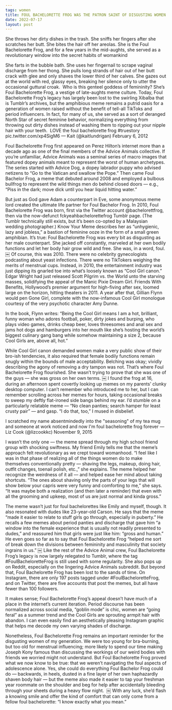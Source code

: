 ```yaml
---
tags: women
title: FOUL BACHELORETTE FROG WAS THE PATRON SAINT OF DISGUSTING WOMEN
date: 2022-07-17
layout: post
---
```


She throws her dirty dishes in the trash. She sniffs her fingers after she scratches her butt. She bites the hair off her areolas. She is the Foul Bachelorette Frog, and for a few years in the mid-aughts, she served as a revolutionary window into the secret habits of womankind

She farts in the bubble bath. She uses her fingernail to scrape vaginal discharge from her thong. She pulls long strands of hair out of her butt crack with glee and only shaves the lower third of her calves. She gazes out at the world with red, glassy eyes, breaking her silence only to utter the occasional guttural croak. 
Who is this genteel goddess of femininity? She’s Foul Bachelorette Frog, a vestige of late-aughts meme culture. Today, Foul Bachelorette Frog’s legacy has largely been lost to the swirling Xibalba that is Tumblr’s archives, but the amphibious meme remains a putrid oasis for a generation of women raised without the benefit of tell-all TikToks and period influencers. In fact, for many of us, she served as a sort of deranged North Star of secret feminine behavior, normalizing everything from throwing out dirty dishes instead of washing them to ripping out your nipple hair with your teeth. 
LOVE the foul bachelorette frog #truestory pic.twitter.com/xp4SigM6
— Kait (@kaitlundrigan) February 6, 2012

Foul Bachelorette Frog first appeared on Perez Hilton’s internet more than a decade ago as one of the final members of the Advice Animals collective. If you’re unfamiliar, Advice Animals was a seminal series of macro images that featured dopey animals meant to represent the worst of human archetypes. The series started with Advice Dog, a dopey labrador puppy who advised netizens to “Go to the Vatican and swallow the Pope.” Then came Foul Bachelor Frog, a meme that debuted around 2008 and employed a bulbous bullfrog to represent the wild things men do behind closed doors — e.g., “Piss in the dark; move dick until you hear liquid hitting water.” 

But just as God gave Adam a counterpart in Eve, some anonymous meme lord created the ultimate life partner for Foul Bachelor Frog. In 2010, Foul Bachelorette Frog was born, first via the Twitter account @bachelorettfrog, then via the now-defunct fckyeahbachelorettefrog Tumblr page. (The Tumblr technically still exists, but it’s been co-opted by a Malaysian wedding photographer.) Know Your Meme describes her as “unhygienic, lazy and jobless,” a bastion of feminine ooze in the form of a small green amphibian. It’s true: Foul Bachelorette Frog was every bit as disgusting as her male counterpart. She jacked off constantly, marveled at her own bodily functions and let her body hair grow wild and free. She was, in a word, foul.
￼
Of course, this was 2010. There were no celebrity gynecologists podcasting about yeast infections. There were no TikTokers weighing the merits of menstrual cups. Instead, in 2010, the entertainment industry was just dipping its gnarled toe into what’s loosely known as “Cool Girl canon.” Edgar Wright had just released Scott Pilgrim vs. the World unto the starving masses, solidifying the appeal of the Manic Pixie Dream Girl. Friends With Benefits, Hollywood’s premier argument for high-fiving after sex, loomed large on the horizon, hitting theaters in 2011. A year after that, Gillian Flynn would pen Gone Girl, complete with the now-infamous Cool Girl monologue courtesy of the very psychotic character Amy Dunne. 

In the book, Flynn writes: “Being the Cool Girl means I am a hot, brilliant, funny woman who adores football, poker, dirty jokes and burping, who plays video games, drinks cheap beer, loves threesomes and anal sex and jams hot dogs and hamburgers into her mouth like she’s hosting the world’s biggest culinary gang bang while somehow maintaining a size 2, because Cool Girls are, above all, hot.” 

While Cool Girl canon demanded women make a very public show of their bro-ish tendencies, it also required that female bodily functions remain snugly within the bounds of male acceptability. Belching was okay; vividly describing the agony of removing a dry tampon was not. That’s where Foul Bachelorette Frog flourished. She wasn’t trying to prove that she was one of the guys — she was gross on her own terms.
￼
I found the frog at 16, during an afternoon spent covertly looking up memes on my parents’ clunky desktop computer. I can’t remember who introduced me to her, but I can remember scrolling across her memes for hours, taking occasional breaks to sweep my deftly flat-ironed side bangs behind my ear. I’d stumble on a particularly relatable meme — “No clean panties; search hamper for least crusty pair” — and gasp. “I do that, too,” I mused in disbelief.

I scratched my name absentmindedly into the "seasoning" of my tea mug and someone at work noticed and now I'm foul bachelorette frog forever
— Liz Cook (@lizcookkc) November 9, 2015

I wasn’t the only one — the meme spread through my high school friend group with shocking swiftness. My friend Emily tells me that the meme’s approach felt revolutionary as we crept toward womanhood. “I feel like I was in that phase of realizing all of the things women do to make themselves conventionally pretty — shaving the legs, makeup, doing hair, outfit changes, toenail polish, etc.,” she explains. The meme helped her recognize the weirdness of it all — and helped ease her mind about taking shortcuts. “The ones about shaving only the parts of your legs that will show below your capris were very funny and comforting to me,” she says. “It was maybe both a realization (and then later a reminder) that even with all the grooming and upkeep, most of us are just normal and kinda gross.”

The meme wasn’t just for foul bachelorettes like Emily and myself, though. It also resonated with dudes like 23-year-old Carson. He says that the meme “made it easier to relate to stuff girls go through, especially in puberty.” He recalls a few memes about period panties and discharge that gave him “a window into the female experience that is usually not readily presented to dudes,” and reassured him that girls were just like him: “gross and human.” He even goes so far as to say that Foul Bachelorette Frog “helped me sort of break down the divisions between femininity and masculinity that society ingrains in us.”
￼
Like the rest of the Advice Animal crew, Foul Bachelorette Frog’s legacy is now largely relegated to Tumblr, where the tag #FoulBacheloretteFrog is still used with some regularity. She also pops up on Reddit, especially on the lingering Advice Animals subreddit. But beyond that, Foul Bachelorette Frog has been lost to the sands of time. On Instagram, there are only 197 posts tagged under #FoulBacheloretteFrog, and on Twitter, there are five accounts that post the memes, but all have fewer than 100 followers.

It makes sense; Foul Bachelorette Frog’s appeal doesn’t have much of a place in the internet’s current iteration. Period discourse has been normalized across social media, “goblin mode” is chic, women are “going feral” as a summer trend and the Cool Girls are sprouting armpit hair with abandon. I can even easily find an aesthetically pleasing Instagram graphic that helps me decode my own varying shades of discharge. 

Nonetheless, Foul Bachelorette Frog remains an important reminder for the disgusting women of my generation. We were too young for bra-burning, but too old for menstrual influencing; more likely to spend our time making Joseph Kony famous than discussing the workings of our weird bodies with friends we worried might not understand. But Foul Bachelorette Frog proved what we now know to be true: that we weren’t navigating the foul aspects of adolescence alone. Yes, she could do everything Foul Bachelor Frog could do — backwards, in heels, dusted in a fine layer of her own haphazardly shaven body hair — but the meme also made it easier to tap your freshman year roommate on the shoulder and beg for help after accidentally bleeding through your sheets during a heavy flow night. 
￼
With any luck, she’d flash a knowing smile and offer the kind of comfort that can only come from a fellow foul bachelorette: “I know exactly what you mean.”